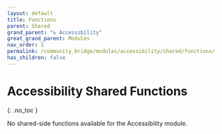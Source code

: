 ```yaml
---
layout: default
title: Functions
parent: Shared
grand_parent: "♿ Accessibility"
great_grand_parent: Modules
nav_order: 1
permalink: /community_bridge/modules/accessibility/shared/functions/
has_children: false
---
```


# Accessibility Shared Functions
{: .no_toc }

No shared-side functions available for the Accessibility module.

